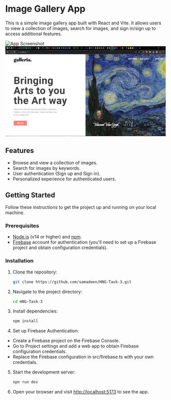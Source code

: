 # Image Gallery App

This is a simple image gallery app built with React and Vite. It allows users to view a collection of images, search for images, and sign in/sign up to access additional features.

![App Screenshot](./public/Galleria.png)
![App Screenshot](<./public/Screenshot%20(204).png>)

## Features

- Browse and view a collection of images.
- Search for images by keywords.
- User authentication (Sign up and Sign in).
- Personalized experience for authenticated users.

## Getting Started

Follow these instructions to get the project up and running on your local machine.

### Prerequisites

- [Node.js](https://nodejs.org/) (v14 or higher) and [npm](https://www.npmjs.com/).
- [Firebase](https://firebase.google.com/) account for authentication (you'll need to set up a Firebase project and obtain configuration credentials).

### Installation

1. Clone the repository:

   ```bash
   git clone https://github.com/samadeen/HNG-Task-3.git

   ```

2. Navigate to the project directory:

   ```bash
   cd HNG-Task-3

   ```

3. Install dependencies:

   ```bash
   npm install

   ```

4. Set up Firebase Authentication:

- Create a Firebase project on the Firebase Console.
- Go to Project settings and add a web app to obtain Firebase configuration credentials.
- Replace the Firebase configuration in src/firebase.ts with your own credentials.

5. Start the development server:

   ```bash
   npn run dev

   ```

6. Open your browser and visit <http://localhost:5173> to see the app.
